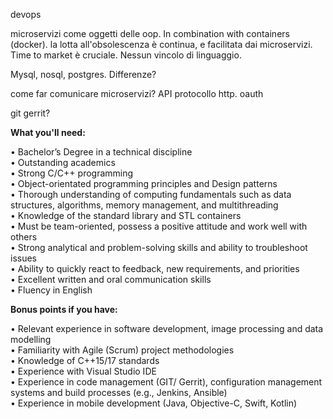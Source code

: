 devops

microservizi come oggetti delle oop.
In combination with containers (docker).
la lotta all'obsolescenza è continua, e facilitata dai microservizi.
Time to market è cruciale.
Nessun vincolo di linguaggio.

Mysql, nosql, postgres. Differenze?

come far comunicare microservizi? API
protocollo http.
oauth

git gerrit?

**What you'll need:**  
  
• Bachelor’s Degree in a technical discipline  
• Outstanding academics  
• Strong C/C++ programming  
• Object-orientated programming principles and Design patterns  
• Thorough understanding of computing fundamentals such as data structures, algorithms, memory management, and multithreading  
• Knowledge of the standard library and STL containers  
• Must be team-oriented, possess a positive attitude and work well with others  
• Strong analytical and problem-solving skills and ability to troubleshoot issues  
• Ability to quickly react to feedback, new requirements, and priorities  
• Excellent written and oral communication skills  
• Fluency in English  
  
**Bonus points if you have:**  
  
• Relevant experience in software development, image processing and data modelling  
• Familiarity with Agile (Scrum) project methodologies  
• Knowledge of C++15/17 standards  
• Experience with Visual Studio IDE  
• Experience in code management (GIT/ Gerrit), configuration management systems and build processes (e.g., Jenkins, Ansible)  
• Experience in mobile development (Java, Objective-C, Swift, Kotlin)
